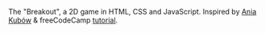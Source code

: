 The "Breakout", a 2D game in HTML, CSS and JavaScript. Inspired by [Ania Kubów](https://github.com/kubowania/breakout) & freeCodeCamp [tutorial](https://www.youtube.com/watch?v=ec8vSKJuZTk&t=1s).
